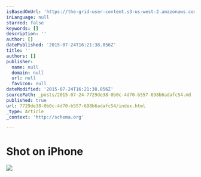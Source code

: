 ```yaml
---
isBasedOnUrl: 'https://the-grid-user-content.s3-us-west-2.amazonaws.com/482caa18-8dd6-494e-b7e6-1ae9d14e4a07.gif'
inLanguage: null
starred: false
keywords: []
description: ''
author: []
datePublished: '2015-07-24T16:21:38.056Z'
title: ''
authors: []
publisher:
  name: null
  domain: null
  url: null
  favicon: null
dateModified: '2015-07-24T16:21:38.056Z'
sourcePath: _posts/2015-07-24-7729de38-0b0c-4d70-b557-698b6adafc54.md
published: true
url: 7729de38-0b0c-4d70-b557-698b6adafc54/index.html
_type: Article
_context: 'http://schema.org'

---
```

# Shot on iPhone
![](https://the-grid-user-content.s3-us-west-2.amazonaws.com/482caa18-8dd6-494e-b7e6-1ae9d14e4a07.gif)